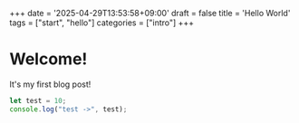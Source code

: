 +++
date = '2025-04-29T13:53:58+09:00'
draft = false
title = 'Hello World'
tags = ["start", "hello"]
categories = ["intro"]
+++

# Welcome!

It's my first blog post!

```ts {linenos=true}
let test = 10;
console.log("test ->", test);
```
